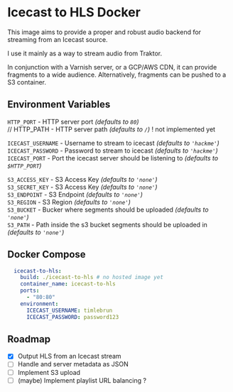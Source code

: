 Icecast to HLS Docker
===

This image aims to provide a proper and robust audio backend for streaming from an Icecast source.

I use it mainly as a way to stream audio from Traktor.

In conjunction with a Varnish server, or a GCP/AWS CDN, it can provide fragments to a wide audience.
Alternatively, fragments can be pushed to a S3 container.

## Environment Variables

`HTTP_PORT` - HTTP server port *(defaults to `80`)*  
// HTTP_PATH - HTTP server path *(defaults to `/`)*  ! not implemented yet  

`ICECAST_USERNAME` - Username to stream to icecast *(defaults to `'hackme'`)*  
`ICECAST_PASSWORD` - Password to stream to icecast *(defaults to `'hackme'`)*  
`ICECAST_PORT` - Port the icecast server should be listening to *(defaults to `$HTTP_PORT`)*  


  `S3_ACCESS_KEY` - S3 Access Key *(defaults to `'none'`)*  
  `S3_SECRET_KEY` - S3 Access Key *(defaults to `'none'`)*  
  `S3_ENDPOINT` - S3 Endpoint *(defaults to `'none'`)*  
  `S3_REGION` - S3 Region *(defaults to `'none'`)*  
  `S3_BUCKET` - Bucker where segments should be uploaded *(defaults to `'none'`)*  
  `S3_PATH` - Path inside the s3 bucket segments should be uploaded in *(defaults to `'none'`)*  

## Docker Compose

```yml
  icecast-to-hls:
    build: ./icecast-to-hls # no hosted image yet
    container_name: icecast-to-hls
    ports:
      - "80:80"
    environment:
      ICECAST_USERNAME: timlebrun
      ICECAST_PASSWORD: password123
```

## Roadmap
- [x] Output HLS from an Icecast stream
- [ ] Handle and server metadata as JSON
- [ ] Implement S3 upload
- [ ] (maybe) Implement playlist URL balancing ? 